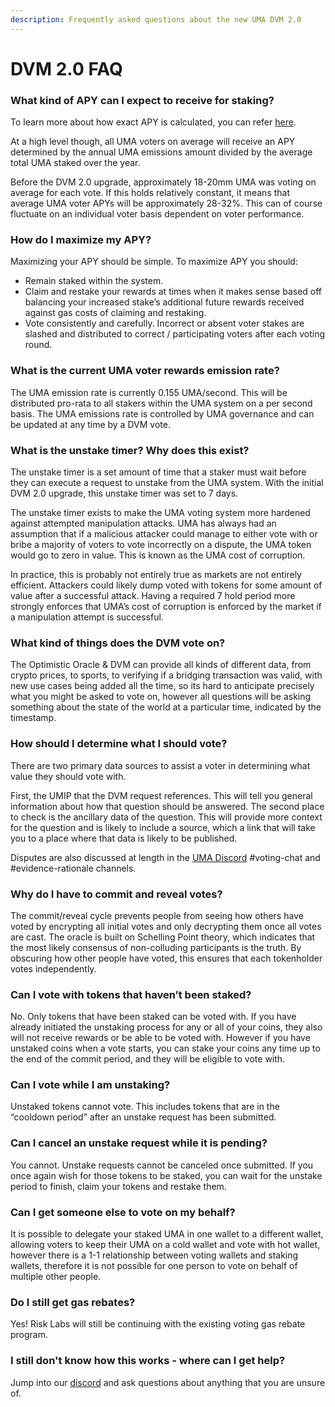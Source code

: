 ```yaml
---
description: Frequently asked questions about the new UMA DVM 2.0
---
```


# DVM 2.0 FAQ

### What kind of APY can I expect to receive for staking?

To learn more about how exact APY is calculated, you can refer [here](dvm-2.0.md#staking-apy).

At a high level though, all UMA voters on average will receive an APY determined by the annual UMA emissions amount divided by the average total UMA staked over the year.

Before the DVM 2.0 upgrade, approximately 18-20mm UMA was voting on average for each vote. If this holds relatively constant, it means that average UMA voter APYs will be approximately 28-32%. This can of course fluctuate on an individual voter basis dependent on voter performance.

### How do I maximize my APY?

Maximizing your APY should be simple. To maximize APY you should:

* Remain staked within the system.
* Claim and restake your rewards at times when it makes sense based off balancing your increased stake’s additional future rewards received against gas costs of claiming and restaking.
* Vote consistently and carefully. Incorrect or absent voter stakes are slashed and distributed to correct / participating voters after each voting round.

### What is the current UMA voter rewards emission rate?

The UMA emission rate is currently 0.155 UMA/second. This will be distributed pro-rata to all stakers within the UMA system on a per second basis. The UMA emissions rate is controlled by UMA governance and can be updated at any time by a DVM vote.

### What is the unstake timer? Why does this exist?

The unstake timer is a set amount of time that a staker must wait before they can execute a request to unstake from the UMA system. With the initial DVM 2.0 upgrade, this unstake timer was set to 7 days.

The unstake timer exists to make the UMA voting system more hardened against attempted manipulation attacks. UMA has always had an assumption that if a malicious attacker could manage to either vote with or bribe a majority of voters to vote incorrectly on a dispute, the UMA token would go to zero in value. This is known as the UMA cost of corruption.

In practice, this is probably not entirely true as markets are not entirely efficient. Attackers could likely dump voted with tokens for some amount of value after a successful attack. Having a required 7 hold period more strongly enforces that UMA’s cost of corruption is enforced by the market if a manipulation attempt is successful.

### What kind of things does the DVM vote on?

The Optimistic Oracle & DVM can provide all kinds of different data, from crypto prices, to sports, to verifying if a bridging transaction was valid, with new use cases being added all the time, so its hard to anticipate precisely what you might be asked to vote on, however all questions will be asking something about the state of the world at a particular time, indicated by the timestamp.

### How should I determine what I should vote?

There are two primary data sources to assist a voter in determining what value they should vote with.

First, the UMIP that the DVM request references. This will tell you general information about how that question should be answered. The second place to check is the ancillary data of the question. This will provide more context for the question and is likely to include a source, which a link that will take you to a place where that data is likely to be published.

Disputes are also discussed at length in the [UMA Discord](https://discord.com/invite/jsb9XQJ) #voting-chat and #evidence-rationale channels.

### Why do I have to commit and reveal votes?

The commit/reveal cycle prevents people from seeing how others have voted by encrypting all initial votes and only decrypting them once all votes are cast.  The oracle is built on Schelling Point theory, which indicates that the most likely consensus of non-colluding participants is the truth.  By obscuring how other people have voted, this ensures that each tokenholder votes independently.&#x20;

### Can I vote with tokens that haven’t been staked?&#x20;

No. Only tokens that have been staked can be voted with. If you have already initiated the unstaking process for any or all of your coins, they also will not receive rewards or be able to be voted with. However if you have unstaked coins when a vote starts, you can stake your coins any time up to the end of the commit period, and they will be eligible to vote with.

### Can I vote while I am unstaking?

Unstaked tokens cannot vote. This includes tokens that are in the “cooldown period” after an unstake request has been submitted.

### Can I cancel an unstake request while it is pending?

You cannot. Unstake requests cannot be canceled once submitted. If you once again wish for those tokens to be staked, you can wait for the unstake period to finish, claim your tokens and restake them.

### Can I get someone else to vote on my behalf?

It is possible to delegate your staked UMA in one wallet to a different wallet, allowing voters to keep their UMA on a cold wallet and vote with hot wallet, however there is a 1-1 relationship between voting wallets and staking wallets, therefore it is not possible for one person to vote on behalf of multiple other people.

### Do I still get gas rebates?

Yes! Risk Labs will still be continuing with the existing voting gas rebate program.

### I still don't know how this works - where can I get help?&#x20;

Jump into our [discord](https://discord.com/invite/jsb9XQJ) and ask questions about anything that you are unsure of.
